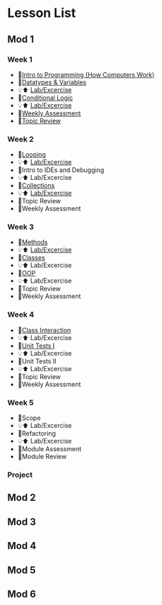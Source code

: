# Lesson List 

## Mod 1
### Week 1
* 🎒[Intro to Programming (How Computers Work)](/Mod1/Lessons/introToProgramming.md)
* 🎒[Datatypes & Variables](/Mod1/Lessons/datatypesAndVariables.md)
* 💡⬆️ [Lab/Excercise](/Mod1/Labs/DatatypesAndVariables.md)
* 🎒[Conditional Logic](/Mod1/Lessons/ConditionalLogic.md)
* 💡⬆️ [Lab/Excercise](/Mod1/Labs/ConditionalLogic.md)
* 🧪[Weekly Assessment](/Mod1/Assessments/week1.md)
* 🎒[Topic Review](/Mod1/Review/Week1Review.md)
### Week 2
* 🎒[Looping]()
* 💡⬆️ [Lab/Excercise]()
* 🎒Intro to IDEs and Debugging
* 💡⬆️ Lab/Excercise
* 🎒[Collections]()
* 💡⬆️ [Lab/Excercise]()
* 🎒Topic Review
* 🧪Weekly Assessment
### Week 3
* 🎒[Methods]()
* 💡⬆️ [Lab/Excercise]()
* 🎒[Classes]()
* 💡⬆️ Lab/Excercise
* 🎒[OOP]()
* 💡⬆️ Lab/Excercise
* 🎒Topic Review
* 🧪Weekly Assessment
### Week 4
* 🎒[Class Interaction]()
* 💡⬆️ Lab/Excercise
* 🎒[Unit Tests I]()
* 💡⬆️ Lab/Excercise
* 🎒Unit Tests II
* 💡⬆️ Lab/Excercise
* 🎒Topic Review
* 🧪Weekly Assessment
### Week 5
* 🎒Scope
* 💡⬆️ Lab/Excercise
* 🎒Refactoring
* 💡⬆️ Lab/Excercise
* 🧪Module Assessment
* 🎒Module Review
### Project


## Mod 2
## Mod 3
## Mod 4
## Mod 5
## Mod 6
